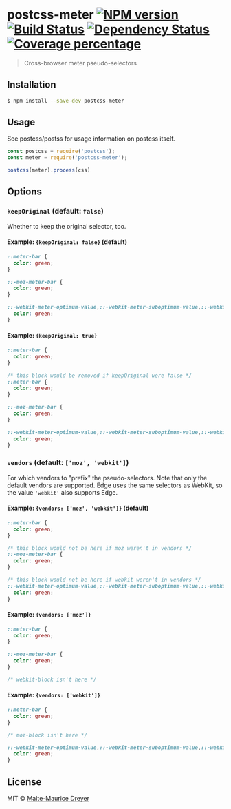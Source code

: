 # postcss-meter [![NPM version][npm-image]][npm-url] [![Build Status][travis-image]][travis-url] [![Dependency Status][daviddm-image]][daviddm-url] [![Coverage percentage][coveralls-image]][coveralls-url]
> Cross-browser meter pseudo-selectors

## Installation

```sh
$ npm install --save-dev postcss-meter
```

## Usage

See postcss/postss for usage information on postcss itself.

```js
const postcss = require('postcss');
const meter = require('postcss-meter');

postcss(meter).process(css)
```

## Options

### `keepOriginal` (default: `false`)

Whether to keep the original selector, too.

#### Example: `{keepOriginal: false}` (default)

```css
::meter-bar {
  color: green;
}
```

```css
::-moz-meter-bar {
  color: green;
}

::-webkit-meter-optimum-value,::-webkit-meter-suboptimum-value,::-webkit-meter-even-less-good-value {
  color: green;
}
```

#### Example: `{keepOriginal: true}`

```css
::meter-bar {
  color: green;
}
```

```css
/* this block would be removed if keepOriginal were false */
::meter-bar {
  color: green;
}

::-moz-meter-bar {
  color: green;
}

::-webkit-meter-optimum-value,::-webkit-meter-suboptimum-value,::-webkit-meter-even-less-good-value {
  color: green;
}
```

### `vendors` (default: `['moz', 'webkit']`)

For which vendors to "prefix" the pseudo-selectors. Note that only the default
vendors are supported. Edge uses the same selectors as WebKit, so the value `'webkit'` also supports Edge.

#### Example: `{vendors: ['moz', 'webkit']}` (default)

```css
::meter-bar {
  color: green;
}
```

```css
/* this block would not be here if moz weren't in vendors */
::-moz-meter-bar {
  color: green;
}

/* this block would not be here if webkit weren't in vendors */
::-webkit-meter-optimum-value,::-webkit-meter-suboptimum-value,::-webkit-meter-even-less-good-value {
  color: green;
}
```

#### Example: `{vendors: ['moz']}`

```css
::meter-bar {
  color: green;
}
```

```css
::-moz-meter-bar {
  color: green;
}

/* webkit-block isn't here */
```

#### Example: `{vendors: ['webkit']}`

```css
::meter-bar {
  color: green;
}
```

```css
/* moz-block isn't here */

::-webkit-meter-optimum-value,::-webkit-meter-suboptimum-value,::-webkit-meter-even-less-good-value {
  color: green;
}
```

## License

MIT © [Malte-Maurice Dreyer](https://github.com/Myhlamaeus)


[npm-image]: https://badge.fury.io/js/postcss-meter.svg
[npm-url]: https://npmjs.org/package/postcss-meter
[travis-image]: https://travis-ci.org/Myhlamaeus/postcss-meter.svg?branch=master
[travis-url]: https://travis-ci.org/Myhlamaeus/postcss-meter
[daviddm-image]: https://david-dm.org/Myhlamaeus/postcss-meter.svg?theme=shields.io
[daviddm-url]: https://david-dm.org/Myhlamaeus/postcss-meter
[coveralls-image]: https://coveralls.io/repos/Myhlamaeus/postcss-meter/badge.svg
[coveralls-url]: https://coveralls.io/r/Myhlamaeus/postcss-meter

